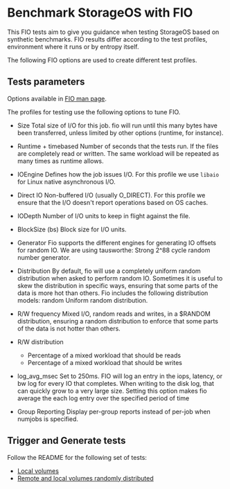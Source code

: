 # Benchmark StorageOS with FIO

This FIO tests aim to give you guidance when testing StorageOS based on
synthetic benchmarks. FIO results differ according to the test profiles,
environment where it runs or by entropy itself.

The following FIO options are used to create different test profiles.

## Tests parameters

Options available in [FIO man page](https://linux.die.net/man/1/fio).

The profiles for testing use the following options to tune FIO.
- Size
   Total size of I/O for this job. fio will run until this many bytes have been
   transferred, unless limited by other options (runtime, for instance).
- Runtime + timebased
   Number of seconds that the tests run. If the files are completely read or
   written. The same workload will be repeated as many times as runtime
   allows.
- IOEngine
    Defines how the job issues I/O. For this profile we use `libaio` for Linux
    native asynchronous I/O.
- Direct IO
    Non-buffered I/O (usually O_DIRECT). For this profile we ensure that the
    I/O doesn't report operations based on OS caches.
- IODepth
    Number of I/O units to keep in flight against the file.
- BlockSize (bs)
    Block size for I/O units.
- Generator
    Fio supports the different engines for generating IO offsets for random IO.
    We are using tausworthe: Strong 2^88 cycle random number generator.
- Distribution
    By default, fio will use a completely uniform random distribution when
    asked to perform random IO. Sometimes it is useful to skew the distribution
    in specific ways, ensuring that some parts of the data is more hot than
    others. Fio includes the following distribution models: random Uniform
    random distribution.
- R/W frequency 
    Mixed I/O, random reads and writes, in a $RANDOM distribution, ensuring a
    random distribution to enforce that some parts of the data is not hotter
    than others.
- R/W distribution 
    - Percentage of a mixed workload that should be reads
    - Percentage of a mixed workload that should be writes

- log_avg_msec
    Set to 250ms. FIO will log an entry in the iops, latency, or bw log for every IO
    that completes. When writing to the disk log, that can quickly grow to a very
    large size. Setting this option makes fio average the each log entry over the
    specified period of time

- Group Reporting
    Display per-group reports instead of per-job when numjobs is specified.


## Trigger and Generate tests

Follow the README for the following set of tests:

- [Local volumes](./local-volumes)
- [Remote and local volumes randomly distributed](./remote-local-volumes)
